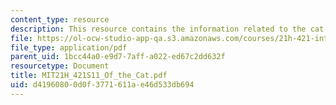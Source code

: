 ```yaml
---
content_type: resource
description: This resource contains the information related to the cat.
file: https://ol-ocw-studio-app-qa.s3.amazonaws.com/courses/21h-421-introduction-to-environmental-history-spring-2011/d41960800d0f3771611ae46d533db694_MIT21H_421S11_Of_the_Cat.pdf
file_type: application/pdf
parent_uid: 1bcc44a0-e9d7-7aff-a022-ed67c2dd632f
resourcetype: Document
title: MIT21H_421S11_Of_the_Cat.pdf
uid: d4196080-0d0f-3771-611a-e46d533db694
---
```

